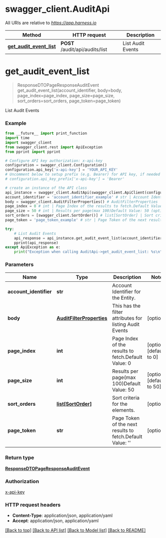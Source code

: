 # swagger_client.AuditApi

All URIs are relative to *https://app.harness.io*

Method | HTTP request | Description
------------- | ------------- | -------------
[**get_audit_event_list**](AuditApi.md#get_audit_event_list) | **POST** /audit/api/audits/list | List Audit Events

# **get_audit_event_list**
> ResponseDTOPageResponseAuditEvent get_audit_event_list(account_identifier, body=body, page_index=page_index, page_size=page_size, sort_orders=sort_orders, page_token=page_token)

List Audit Events

### Example
```python
from __future__ import print_function
import time
import swagger_client
from swagger_client.rest import ApiException
from pprint import pprint

# Configure API key authorization: x-api-key
configuration = swagger_client.Configuration()
configuration.api_key['x-api-key'] = 'YOUR_API_KEY'
# Uncomment below to setup prefix (e.g. Bearer) for API key, if needed
# configuration.api_key_prefix['x-api-key'] = 'Bearer'

# create an instance of the API class
api_instance = swagger_client.AuditApi(swagger_client.ApiClient(configuration))
account_identifier = 'account_identifier_example' # str | Account Identifier for the Entity.
body = swagger_client.AuditFilterProperties() # AuditFilterProperties | This has the filter attributes for listing Audit Events (optional)
page_index = 0 # int | Page Index of the results to fetch.Default Value: 0 (optional) (default to 0)
page_size = 50 # int | Results per page(max 100)Default Value: 50 (optional) (default to 50)
sort_orders = [swagger_client.SortOrder()] # list[SortOrder] | Sort criteria for the elements. (optional)
page_token = 'page_token_example' # str | Page Token of the next results to fetch.Default Value: '' (optional)

try:
    # List Audit Events
    api_response = api_instance.get_audit_event_list(account_identifier, body=body, page_index=page_index, page_size=page_size, sort_orders=sort_orders, page_token=page_token)
    pprint(api_response)
except ApiException as e:
    print("Exception when calling AuditApi->get_audit_event_list: %s\n" % e)
```

### Parameters

Name | Type | Description  | Notes
------------- | ------------- | ------------- | -------------
 **account_identifier** | **str**| Account Identifier for the Entity. | 
 **body** | [**AuditFilterProperties**](AuditFilterProperties.md)| This has the filter attributes for listing Audit Events | [optional] 
 **page_index** | **int**| Page Index of the results to fetch.Default Value: 0 | [optional] [default to 0]
 **page_size** | **int**| Results per page(max 100)Default Value: 50 | [optional] [default to 50]
 **sort_orders** | [**list[SortOrder]**](SortOrder.md)| Sort criteria for the elements. | [optional] 
 **page_token** | **str**| Page Token of the next results to fetch.Default Value: &#x27;&#x27; | [optional] 

### Return type

[**ResponseDTOPageResponseAuditEvent**](ResponseDTOPageResponseAuditEvent.md)

### Authorization

[x-api-key](../README.md#x-api-key)

### HTTP request headers

 - **Content-Type**: application/json, application/yaml
 - **Accept**: application/json, application/yaml

[[Back to top]](#) [[Back to API list]](../README.md#documentation-for-api-endpoints) [[Back to Model list]](../README.md#documentation-for-models) [[Back to README]](../README.md)

